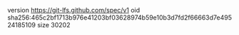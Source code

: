 version https://git-lfs.github.com/spec/v1
oid sha256:465c2bf1713b976e41203bf03628974b59e10b3d7fd2f66663d7e49524185109
size 30202
